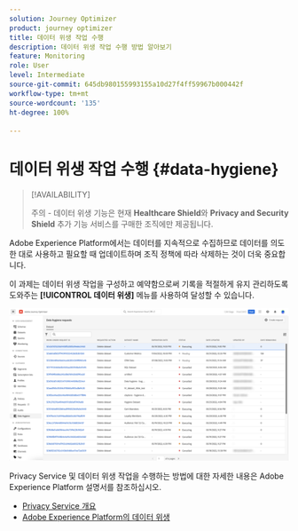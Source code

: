 ```yaml
---
solution: Journey Optimizer
product: journey optimizer
title: 데이터 위생 작업 수행
description: 데이터 위생 작업 수행 방법 알아보기
feature: Monitoring
role: User
level: Intermediate
source-git-commit: 645db980155993155a10d27f4ff59967b000442f
workflow-type: tm+mt
source-wordcount: '135'
ht-degree: 100%

---
```


# 데이터 위생 작업 수행 {#data-hygiene}

>[!AVAILABILITY]
>
>주의 - 데이터 위생 기능은 현재 **Healthcare Shield**&#x200B;와 **Privacy and Security Shield** 추가 기능 서비스를 구매한 조직에만 제공됩니다.


Adobe Experience Platform에서는 데이터를 지속적으로 수집하므로 데이터를 의도한 대로 사용하고 필요할 때 업데이트하며 조직 정책에 따라 삭제하는 것이 더욱 중요합니다.

이 과제는 데이터 위생 작업을 구성하고 예약함으로써 기록을 적절하게 유지 관리하도록 도와주는 **[!UICONTROL 데이터 위생]** 메뉴를 사용하여 달성할 수 있습니다.

![](assets/data-hygiene.png)

Privacy Service 및 데이터 위생 작업을 수행하는 방법에 대한 자세한 내용은 Adobe Experience Platform 설명서를 참조하십시오.

* [Privacy Service 개요](https://experienceleague.adobe.com/docs/experience-platform/privacy/home.html?lang=ko)
* [Adobe Experience Platform의 데이터 위생](https://experienceleague.adobe.com/docs/experience-platform/hygiene/home.html?lang=ko)
